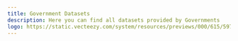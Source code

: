 ```yaml
---
title: Government Datasets
description: Here you can find all datasets provided by Governments
logo: https://static.vecteezy.com/system/resources/previews/000/615/597/non_2x/globe-logo-vector-icon-download-editable.jpg
---
```

